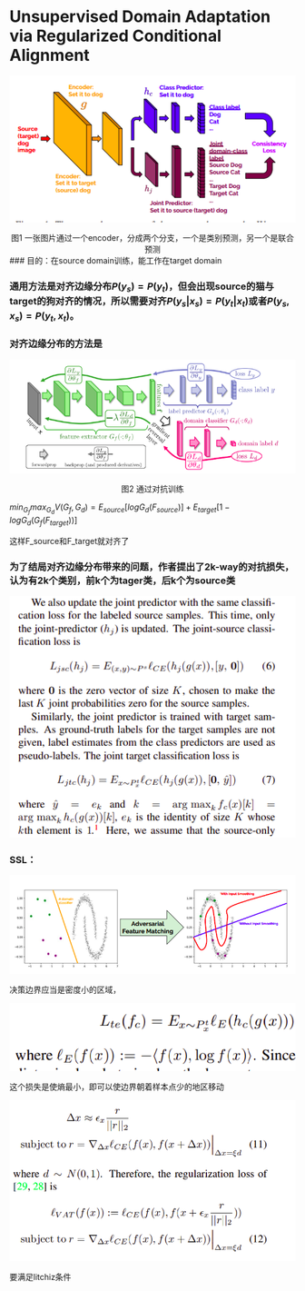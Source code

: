 # Unsupervised Domain Adaptation via Regularized Conditional Alignment

![image-20191209192644470](images/image-20191209192644470.png)

<center>图1 一张图片通过一个encoder，分成两个分支，一个是类别预测，另一个是联合预测</center>
### 目的：在source domain训练，能工作在target domain

### 通用方法是对齐边缘分布$P(y_s)=P(y_t)$，但会出现source的猫与target的狗对齐的情况，所以需要对齐$P(y_s|x_s)=P(y_t|x_t)$或者$P(y_s,x_s)=P(y_t,x_t)$。



### 对齐边缘分布的方法是

![image-20191210175816240](images/image-20191210175816240.png)

<center>图2 通过对抗训练</center>

$min_{G_f}max_{G_d}V(G_f,G_d)= E_{source}[logG_d(F_{source})] + E_{target}[1-logG_d(G_f(F_{target}))]$

这样F_source和F_target就对齐了



### 为了结局对齐边缘分布带来的问题，作者提出了2k-way的对抗损失，认为有2k个类别，前k个为tager类，后k个为source类



![image-20191210220345165](images/image-20191210220345165.png)

### SSL：

![image-20191210220946181](images/image-20191210220946181.png)

决策边界应当是密度小的区域，

![image-20191210221554311](images/image-20191210221554311.png)

这个损失是使熵最小，即可以使边界朝着样本点少的地区移动

![image-20191210222501923](images/image-20191210222501923.png)

要满足litchiz条件